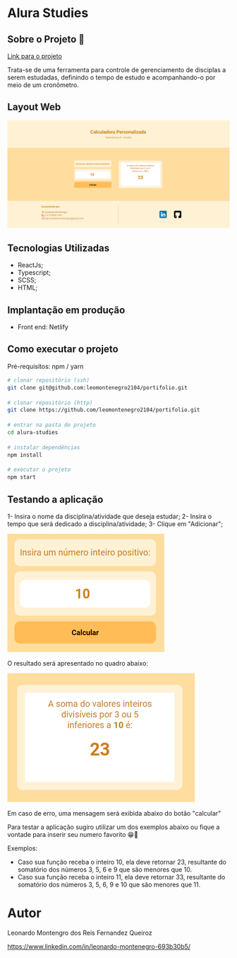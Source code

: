 # Alura Studies

## Sobre o Projeto 🔎

[Link para o projeto](https://calculadorapersonalizada.netlify.app/)

Trata-se de uma ferramenta para controle de gerenciamento de disciplas a serem estudadas, definindo o tempo de estudo e acompanhando-o por meio de um cronômetro.

## Layout Web
![Web](https://github.com/leomontenegro2104/teste01-escribo/blob/main/assets/layout-web.png)

## Tecnologias Utilizadas
* ReactJs;
* Typescript;
* SCSS;
* HTML;

## Implantação em produção
* Front end: Netlify

## Como executar o projeto
Pré-requisitos: npm / yarn

```bash
# clonar repositório (ssh)
git clone git@github.com:leomontenegro2104/portifolio.git

# clonar repositório (http)
git clone https://github.com/leomontenegro2104/portifolio.git

# entrar na pasta do projeto 
cd alura-studies

# instalar dependências
npm install

# executar o projeto
npm start
```
## Testando a aplicação

1- Insira o nome da disciplina/atividade que deseja estudar;
2- Insira o tempo que será dedicado a disciplina/atividade;
3- Clique em "Adicionar";

![Inserindo dados](https://github.com/leomontenegro2104/teste01-escribo/blob/main/assets/exemplo-input.png)

O resultado será apresentado no quadro abaixo:

![Exemplo Output](https://github.com/leomontenegro2104/teste01-escribo/blob/main/assets/exemplo-output.png)

Em caso de erro, uma mensagem será exibida abaixo do botão "calcular"

Para testar a aplicação sugiro utilizar um dos exemplos abaixo ou fique a vontade para inserir seu numero favorito 😁🤩

Exemplos:
- Caso sua função receba o inteiro 10, ela deve retornar 23, resultante do somatório
dos números 3, 5, 6 e 9 que são menores que 10.
- Caso sua função receba o inteiro 11, ela deve retornar 33, resultante do somatório
dos números 3, 5, 6, 9 e 10 que são menores que 11.

# Autor
Leonardo Montengro dos Reis Fernandez Queiroz

https://www.linkedin.com/in/leonardo-montenegro-693b30b5/
